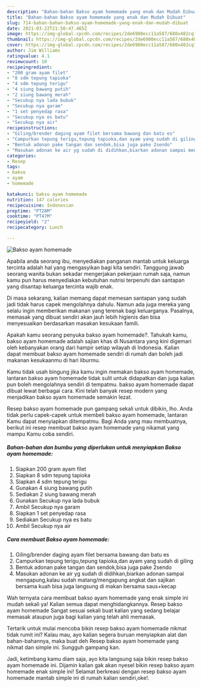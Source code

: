 ```yaml
---
description: "Bahan-bahan Bakso ayam homemade yang enak dan Mudah Dibuat"
title: "Bahan-bahan Bakso ayam homemade yang enak dan Mudah Dibuat"
slug: 714-bahan-bahan-bakso-ayam-homemade-yang-enak-dan-mudah-dibuat
date: 2021-03-22T21:50:47.465Z
image: https://img-global.cpcdn.com/recipes/2de6980ecc11a587/680x482cq70/bakso-ayam-homemade-foto-resep-utama.jpg
thumbnail: https://img-global.cpcdn.com/recipes/2de6980ecc11a587/680x482cq70/bakso-ayam-homemade-foto-resep-utama.jpg
cover: https://img-global.cpcdn.com/recipes/2de6980ecc11a587/680x482cq70/bakso-ayam-homemade-foto-resep-utama.jpg
author: Jim Williams
ratingvalue: 4.1
reviewcount: 10
recipeingredient:
- "200 gram ayam filet"
- "8 sdm tepung tapioka"
- "4 sdm tepung terigu"
- "4 siung bawang putih"
- "2 siung bawang merah"
- "Secukup nya lada bubuk"
- "Secukup nya garam"
- "1 set penyedap rasa"
- "Secukup nya es batu"
- "Secukup nya air"
recipeinstructions:
- "Giling/brender daging ayam filet bersama bawang dan batu es"
- "Campurkan tepung terigu,tepung tapioka,dan ayam yang sudah di giling"
- "Bentuk adonan pake tangan dan sendok,bisa juga pake 2sendo"
- "Masukan adonan ke air yg sudah di didihkan,biarkan adonan sampai mengapung,kalau sudah matang/mengapung angkat dan sajikan bersama kuah bisa juga langsung di makan bersama saus+kecap"
categories:
- Resep
tags:
- bakso
- ayam
- homemade

katakunci: bakso ayam homemade 
nutrition: 147 calories
recipecuisine: Indonesian
preptime: "PT28M"
cooktime: "PT47M"
recipeyield: "2"
recipecategory: Lunch

---
```



![Bakso ayam homemade](https://img-global.cpcdn.com/recipes/2de6980ecc11a587/680x482cq70/bakso-ayam-homemade-foto-resep-utama.jpg)

Apabila anda seorang ibu, menyediakan panganan mantab untuk keluarga tercinta adalah hal yang mengasyikan bagi kita sendiri. Tanggung jawab seorang  wanita bukan sekadar mengerjakan pekerjaan rumah saja, namun kamu pun harus menyediakan kebutuhan nutrisi terpenuhi dan santapan yang disantap keluarga tercinta wajib enak.

Di masa  sekarang, kalian memang dapat memesan santapan yang sudah jadi tidak harus capek mengolahnya dahulu. Namun ada juga mereka yang selalu ingin memberikan makanan yang terenak bagi keluarganya. Pasalnya, memasak yang dibuat sendiri akan jauh lebih higienis dan bisa menyesuaikan berdasarkan masakan kesukaan famili. 



Apakah kamu seorang penyuka bakso ayam homemade?. Tahukah kamu, bakso ayam homemade adalah sajian khas di Nusantara yang kini digemari oleh kebanyakan orang dari hampir setiap wilayah di Indonesia. Kalian dapat membuat bakso ayam homemade sendiri di rumah dan boleh jadi makanan kesukaanmu di hari liburmu.

Kamu tidak usah bingung jika kamu ingin memakan bakso ayam homemade, lantaran bakso ayam homemade tidak sulit untuk didapatkan dan juga kalian pun boleh mengolahnya sendiri di tempatmu. bakso ayam homemade dapat dibuat lewat berbagai cara. Kini telah banyak resep modern yang menjadikan bakso ayam homemade semakin lezat.

Resep bakso ayam homemade pun gampang sekali untuk dibikin, lho. Anda tidak perlu capek-capek untuk membeli bakso ayam homemade, lantaran Kamu dapat menyiapkan ditempatmu. Bagi Anda yang mau membuatnya, berikut ini resep membuat bakso ayam homemade yang nikamat yang mampu Kamu coba sendiri.

<!--inarticleads1-->

##### Bahan-bahan dan bumbu yang diperlukan untuk menyiapkan Bakso ayam homemade:

1. Siapkan 200 gram ayam filet
1. Siapkan 8 sdm tepung tapioka
1. Siapkan 4 sdm tepung terigu
1. Gunakan 4 siung bawang putih
1. Sediakan 2 siung bawang merah
1. Gunakan Secukup nya lada bubuk
1. Ambil Secukup nya garam
1. Siapkan 1 set penyedap rasa
1. Sediakan Secukup nya es batu
1. Ambil Secukup nya air




<!--inarticleads2-->

##### Cara membuat Bakso ayam homemade:

1. Giling/brender daging ayam filet bersama bawang dan batu es
1. Campurkan tepung terigu,tepung tapioka,dan ayam yang sudah di giling
1. Bentuk adonan pake tangan dan sendok,bisa juga pake 2sendo
1. Masukan adonan ke air yg sudah di didihkan,biarkan adonan sampai mengapung,kalau sudah matang/mengapung angkat dan sajikan bersama kuah bisa juga langsung di makan bersama saus+kecap




Wah ternyata cara membuat bakso ayam homemade yang enak simple ini mudah sekali ya! Kalian semua dapat menghidangkannya. Resep bakso ayam homemade Sangat sesuai sekali buat kalian yang sedang belajar memasak ataupun juga bagi kalian yang telah ahli memasak.

Tertarik untuk mulai mencoba bikin resep bakso ayam homemade nikmat tidak rumit ini? Kalau mau, ayo kalian segera buruan menyiapkan alat dan bahan-bahannya, maka buat deh Resep bakso ayam homemade yang nikmat dan simple ini. Sungguh gampang kan. 

Jadi, ketimbang kamu diam saja, ayo kita langsung saja bikin resep bakso ayam homemade ini. Dijamin kalian gak akan nyesel bikin resep bakso ayam homemade enak simple ini! Selamat berkreasi dengan resep bakso ayam homemade mantab simple ini di rumah kalian sendiri,oke!.


